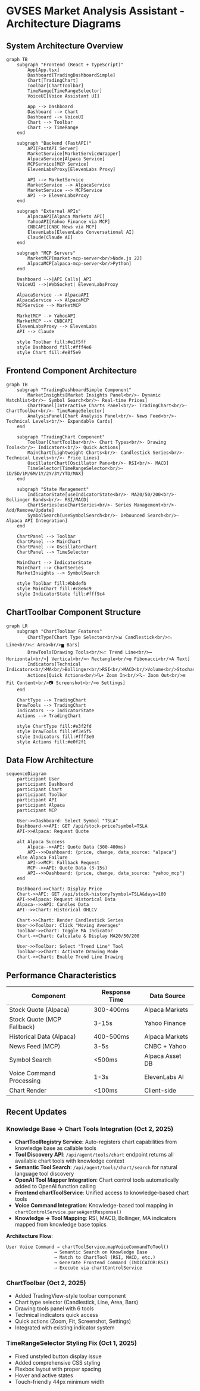 # GVSES Market Analysis Assistant - Architecture Diagrams

## System Architecture Overview

```mermaid
graph TB
    subgraph "Frontend (React + TypeScript)"
        App[App.tsx]
        Dashboard[TradingDashboardSimple]
        Chart[TradingChart]
        Toolbar[ChartToolbar]
        TimeRange[TimeRangeSelector]
        VoiceUI[Voice Assistant UI]

        App --> Dashboard
        Dashboard --> Chart
        Dashboard --> VoiceUI
        Chart --> Toolbar
        Chart --> TimeRange
    end

    subgraph "Backend (FastAPI)"
        API[FastAPI Server]
        MarketService[MarketServiceWrapper]
        AlpacaService[Alpaca Service]
        MCPService[MCP Service]
        ElevenLabsProxy[ElevenLabs Proxy]

        API --> MarketService
        MarketService --> AlpacaService
        MarketService --> MCPService
        API --> ElevenLabsProxy
    end

    subgraph "External APIs"
        AlpacaAPI[Alpaca Markets API]
        YahooAPI[Yahoo Finance via MCP]
        CNBCAPI[CNBC News via MCP]
        ElevenLabs[ElevenLabs Conversational AI]
        Claude[Claude AI]
    end

    subgraph "MCP Servers"
        MarketMCP[market-mcp-server<br/>Node.js 22]
        AlpacaMCP[alpaca-mcp-server<br/>Python]
    end

    Dashboard -->|API Calls| API
    VoiceUI -->|WebSocket| ElevenLabsProxy

    AlpacaService --> AlpacaAPI
    AlpacaService --> AlpacaMCP
    MCPService --> MarketMCP

    MarketMCP --> YahooAPI
    MarketMCP --> CNBCAPI
    ElevenLabsProxy --> ElevenLabs
    API --> Claude

    style Toolbar fill:#e1f5ff
    style Dashboard fill:#fff4e6
    style Chart fill:#e8f5e9
```

## Frontend Component Architecture

```mermaid
graph TB
    subgraph "TradingDashboardSimple Component"
        MarketInsights[Market Insights Panel<br/>- Dynamic Watchlist<br/>- Symbol Search<br/>- Real-time Prices]
        ChartPanel[Interactive Charts Panel<br/>- TradingChart<br/>- ChartToolbar<br/>- TimeRangeSelector]
        AnalysisPanel[Chart Analysis Panel<br/>- News Feed<br/>- Technical Levels<br/>- Expandable Cards]
    end

    subgraph "TradingChart Component"
        Toolbar[ChartToolbar<br/>- Chart Types<br/>- Drawing Tools<br/>- Indicators<br/>- Quick Actions]
        MainChart[Lightweight Charts<br/>- Candlestick Series<br/>- Technical Levels<br/>- Price Lines]
        OscillatorChart[Oscillator Pane<br/>- RSI<br/>- MACD]
        TimeSelector[TimeRangeSelector<br/>- 1D/5D/1M/6M/1Y/2Y/3Y/YTD/MAX]
    end

    subgraph "State Management"
        IndicatorState[useIndicatorState<br/>- MA20/50/200<br/>- Bollinger Bands<br/>- RSI/MACD]
        ChartSeries[useChartSeries<br/>- Series Management<br/>- Add/Remove/Update]
        SymbolSearch[useSymbolSearch<br/>- Debounced Search<br/>- Alpaca API Integration]
    end

    ChartPanel --> Toolbar
    ChartPanel --> MainChart
    ChartPanel --> OscillatorChart
    ChartPanel --> TimeSelector

    MainChart --> IndicatorState
    MainChart --> ChartSeries
    MarketInsights --> SymbolSearch

    style Toolbar fill:#bbdefb
    style MainChart fill:#c8e6c9
    style IndicatorState fill:#fff9c4
```

## ChartToolbar Component Structure

```mermaid
graph LR
    subgraph "ChartToolbar Features"
        ChartType[Chart Type Selector<br/>📊 Candlestick<br/>📉 Line<br/>📈 Area<br/>▅ Bars]
        DrawTools[Drawing Tools<br/>📈 Trend Line<br/>━ Horizontal<br/>┃ Vertical<br/>▭ Rectangle<br/>φ Fibonacci<br/>A Text]
        Indicators[Technical Indicators<br/>MA<br/>Bollinger<br/>RSI<br/>MACD<br/>Volume<br/>Stochastic]
        Actions[Quick Actions<br/>🔍+ Zoom In<br/>🔍- Zoom Out<br/>⊞ Fit Content<br/>📷 Screenshot<br/>⚙️ Settings]
    end

    ChartType --> TradingChart
    DrawTools --> TradingChart
    Indicators --> IndicatorState
    Actions --> TradingChart

    style ChartType fill:#e3f2fd
    style DrawTools fill:#f3e5f5
    style Indicators fill:#fff3e0
    style Actions fill:#e0f2f1
```

## Data Flow Architecture

```mermaid
sequenceDiagram
    participant User
    participant Dashboard
    participant Chart
    participant Toolbar
    participant API
    participant Alpaca
    participant MCP

    User->>Dashboard: Select Symbol "TSLA"
    Dashboard->>API: GET /api/stock-price?symbol=TSLA
    API->>Alpaca: Request Quote

    alt Alpaca Success
        Alpaca-->>API: Quote Data (300-400ms)
        API-->>Dashboard: {price, change, data_source: "alpaca"}
    else Alpaca Failure
        API->>MCP: Fallback Request
        MCP-->>API: Quote Data (3-15s)
        API-->>Dashboard: {price, change, data_source: "yahoo_mcp"}
    end

    Dashboard->>Chart: Display Price
    Chart->>API: GET /api/stock-history?symbol=TSLA&days=100
    API->>Alpaca: Request Historical Data
    Alpaca-->>API: Candles Data
    API-->>Chart: Historical OHLCV

    Chart->>Chart: Render Candlestick Series
    User->>Toolbar: Click "Moving Averages"
    Toolbar->>Chart: Toggle MA Indicator
    Chart->>Chart: Calculate & Display MA20/50/200

    User->>Toolbar: Select "Trend Line" Tool
    Toolbar->>Chart: Activate Drawing Mode
    Chart->>Chart: Enable Trend Line Drawing
```

## Performance Characteristics

| Component | Response Time | Data Source |
|-----------|---------------|-------------|
| Stock Quote (Alpaca) | 300-400ms | Alpaca Markets |
| Stock Quote (MCP Fallback) | 3-15s | Yahoo Finance |
| Historical Data (Alpaca) | 400-500ms | Alpaca Markets |
| News Feed (MCP) | 3-5s | CNBC + Yahoo |
| Symbol Search | <500ms | Alpaca Asset DB |
| Voice Command Processing | 1-3s | ElevenLabs AI |
| Chart Render | <100ms | Client-side |

## Recent Updates

### Knowledge Base → Chart Tools Integration (Oct 2, 2025)
- **ChartToolRegistry Service**: Auto-registers chart capabilities from knowledge base as callable tools
- **Tool Discovery API**: `/api/agent/tools/chart` endpoint returns all available chart tools with knowledge context
- **Semantic Tool Search**: `/api/agent/tools/chart/search` for natural language tool discovery
- **OpenAI Tool Mapper Integration**: Chart control tools automatically added to OpenAI function calling
- **Frontend chartToolService**: Unified access to knowledge-based chart tools
- **Voice Command Integration**: Knowledge-based tool mapping in `chartControlService.parseAgentResponse()`
- **Knowledge → Tool Mapping**: RSI, MACD, Bollinger, MA indicators mapped from knowledge base topics

**Architecture Flow**:
```
User Voice Command → chartToolService.mapVoiceCommandToTool()
                  → Semantic Search on Knowledge Base
                  → Match to ChartTool (RSI, MACD, etc.)
                  → Generate Frontend Command (INDICATOR:RSI)
                  → Execute via chartControlService
```

### ChartToolbar (Oct 2, 2025)
- Added TradingView-style toolbar component
- Chart type selector (Candlestick, Line, Area, Bars)
- Drawing tools panel with 6 tools
- Technical indicators quick access
- Quick actions (Zoom, Fit, Screenshot, Settings)
- Integrated with existing indicator system

### TimeRangeSelector Styling Fix (Oct 1, 2025)
- Fixed unstyled button display issue
- Added comprehensive CSS styling
- Flexbox layout with proper spacing
- Hover and active states
- Touch-friendly 44px minimum width
